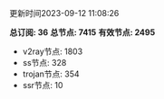更新时间2023-09-12 11:08:26

**总订阅: 36**
**总节点: 7415**
**有效节点: 2495**
- v2ray节点: 1803
- ss节点: 328
- trojan节点: 354
- ssr节点: 10

